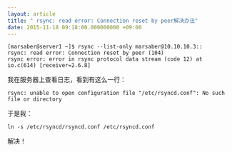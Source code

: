 ```yaml
---
layout: article
title: " rsync: read error: Connection reset by peer解决办法"
date: 2015-11-18 09:18:00.000000000 +09:00
---
```


    [marsaber@server1 ~]$ rsync --list-only marsaber@10.10.10.3::
    rsync: read error: Connection reset by peer (104)
    rsync error: error in rsync protocol data stream (code 12) at io.c(614) [receiver=2.6.8]

我在服务器上查看日志，看到有这么一行：

    rsync: unable to open configuration file "/etc/rsyncd.conf": No such file or directory

于是我：

    ln -s /etc/rsyncd/rsyncd.conf /etc/rsyncd.conf


解决！
